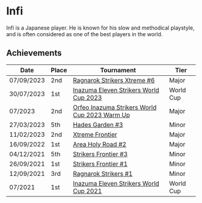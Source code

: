 # Infi

Infi is a Japanese player. 
He is known for his slow and methodical playstyle, and is often considered as one of the best players in the world.

## Achievements

| Date | Place | Tournament | Tier |
| - | - | - | - |
| 07/09/2023 | 2nd | [Ragnarok Strikers Xtreme #6](../../tournaments/ragna/ragnax6.md) | Major |
| 30/07/2023 | 1st | [Inazuma Eleven Strikers World Cup 2023](/tournaments/worldcup23.md) | World Cup |
| 07/2023 | 2nd | [Orfeo Inazuma Strikers World Cup 2023 Warm Up](../../tournaments/misc/orfeowc.md) | Major |
| 27/03/2023 | 5th | [Hades Garden #3](../../tournaments/hg/hg3.md) | Minor |
| 11/02/2023 | 2nd | [Xtreme Frontier](../../tournaments/sf/xf.md) | Major |
| 16/09/2022 | 1st | [Area Holy Road #2](../../tournaments/misc/holyroad2.md) | Major |
| 04/12/2021 | 5th | [Strikers Frontier #3](../../tournaments/sf/sf3.md) | Minor |
| 26/09/2021 | 1st | [Strikers Frontier #1](../../tournaments/sf/sf1.md) | Minor |
| 12/09/2021 | 3rd | [Ragnarok Strikers #1](../../tournaments/ragna/ragna1.md) | Minor |
| 07/2021 | 1st | [Inazuma Eleven Strikers World Cup 2021](../tournaments/worldcup21.md) | World Cup |
